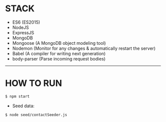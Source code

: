 # STACK
- ES6 (ES2015)
- NodeJS
- ExpressJS
- MongoDB
- Mongoose (A MongoDB object modeling tool)
- Nodemon (Monitor for any changes & automatically restart the server)
- Babel (A compiler for writing next generation)
- body-parser (Parse incoming request bodies)

---

# HOW TO RUN

```bash
$ npm start
```

- Seed data:
```bash
$ node seed/contactSeeder.js
```